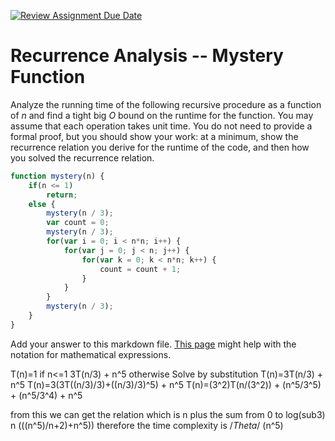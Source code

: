 [![Review Assignment Due Date](https://classroom.github.com/assets/deadline-readme-button-24ddc0f5d75046c5622901739e7c5dd533143b0c8e959d652212380cedb1ea36.svg)](https://classroom.github.com/a/OlW38W4k)
# Recurrence Analysis -- Mystery Function

Analyze the running time of the following recursive procedure as a function of
$n$ and find a tight big $O$ bound on the runtime for the function. You may
assume that each operation takes unit time. You do not need to provide a formal
proof, but you should show your work: at a minimum, show the recurrence relation
you derive for the runtime of the code, and then how you solved the recurrence
relation.

```javascript
function mystery(n) {
    if(n <= 1)
        return;
    else {
        mystery(n / 3);
        var count = 0;
        mystery(n / 3);
        for(var i = 0; i < n*n; i++) {
            for(var j = 0; j < n; j++) {
                for(var k = 0; k < n*n; k++) {
                    count = count + 1;
                }
            }
        }
        mystery(n / 3);
    }
}
```

Add your answer to this markdown file. [This
page](https://docs.github.com/en/get-started/writing-on-github/working-with-advanced-formatting/writing-mathematical-expressions)
might help with the notation for mathematical expressions.

T(n)=1 if n<=1
3T(n/3) + n^5 otherwise
Solve by substitution 
T(n)=3T(n/3) + n^5
T(n)=3(3T((n/3)/3)+((n/3)/3)^5) + n^5
T(n)=(3^2)T(n/(3^2)) + (n^5/3^5) + (n^5/3^4) + n^5

from this we can get the relation which is n plus the sum from 0 to log(sub3) n (((n^5)/n+2)+n^5)) therefore the time complexity is $/Theta/$ (n^5)
